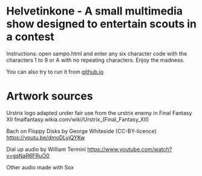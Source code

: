 # Helvetinkone - A small multimedia show designed to entertain scouts in a contest

Instructions: open sampo.html and enter any six character code with the characters 1 to 9 or A with no repeating characters. Enjoy the madness.

You can also try to run it from [github.io](http://purrrrrr.github.io/helvetinkone/sampo.html "Demo")

# Artwork sources

Urstrix logo adapted under fair use from the urstrix enemy in Final Fantasy XII
finalfantasy.wikia.com/wiki/Urstrix_(Final_Fantasy_XII)

Bach on Floppy Disks by George Whiteside (CC-BY-licence)
https://youtu.be/dmoDLyiQYKw

Dial up audio by William Termini
https://www.youtube.com/watch?v=gsNaR6FRuO0

Other audio made with Sox
